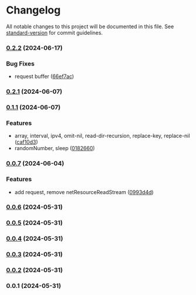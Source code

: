 # Changelog

All notable changes to this project will be documented in this file. See [standard-version](https://github.com/conventional-changelog/standard-version) for commit guidelines.

### [0.2.2](https://github.com/yxjorhs/my-utils/compare/v0.2.1...v0.2.2) (2024-06-17)


### Bug Fixes

* request buffer ([66ef7ac](https://github.com/yxjorhs/my-utils/commit/66ef7acf41230e10f5c4a419c0be4d3fb3a055b4))

### [0.2.1](https://github.com/yxjorhs/my-utils/compare/v0.1.1...v0.2.1) (2024-06-07)

### [0.1.1](https://github.com/yxjorhs/my-utils/compare/v0.0.7...v0.1.1) (2024-06-07)


### Features

* array, interval, ipv4, omit-nil, read-dir-recursion, replace-key, replace-nil ([caf10d3](https://github.com/yxjorhs/my-utils/commit/caf10d3c30e72fdb6ffbfac45c4e471b9fa873ad))
* randomNumber, sleep ([0182660](https://github.com/yxjorhs/my-utils/commit/0182660d9757b2a36682aad08d0851d37e0bfc85))

### [0.0.7](https://github.com/yxjorhs/my-utils/compare/v0.0.6...v0.0.7) (2024-06-04)


### Features

* add request, remove netResourceReadStream ([0993d4d](https://github.com/yxjorhs/my-utils/commit/0993d4d3af16182359957e602d2f8b9a8ec69e46))

### [0.0.6](https://github.com/yxjorhs/my-utils/compare/v0.0.5...v0.0.6) (2024-05-31)

### [0.0.5](https://github.com/yxjorhs/my-utils/compare/v0.0.4...v0.0.5) (2024-05-31)

### [0.0.4](https://github.com/yxjorhs/my-utils/compare/v0.0.3...v0.0.4) (2024-05-31)

### [0.0.3](https://github.com/yxjorhs/my-utils/compare/v0.0.2...v0.0.3) (2024-05-31)

### [0.0.2](https://github.com/yxjorhs/my-utils/compare/v0.0.1...v0.0.2) (2024-05-31)

### 0.0.1 (2024-05-31)
